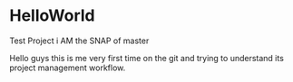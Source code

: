 # HelloWorld
Test Project
i AM the SNAP of master


Hello guys 
this is me very first time on the git and trying to understand its project management workflow.
